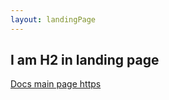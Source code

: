 ```yaml
---
layout: landingPage
---
```


## I am H2 in landing page 

[Docs main page https](https://docs.microsoft.com/en-us/)

